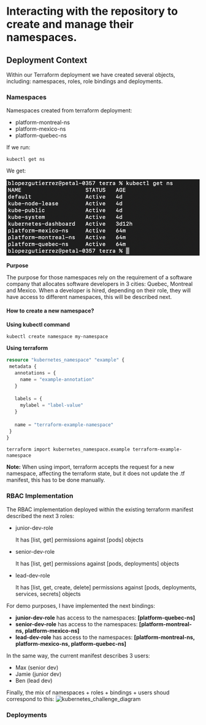 # Interacting with the repository to create and manage their namespaces.

## Deployment Context
Within our Terraform deployment we have created several objects, including: namespaces, roles, role bindings and deployments.

### Namespaces
Namespaces created from terraform deployment:
* platform-montreal-ns
* platform-mexico-ns
* platform-quebec-ns

If we run:
```console
kubectl get ns
 ```

 We get:
 
 ![alt text](./screenshots/user/image.png)

 **Purpose**

The purpose for those namespaces rely on the requirement of a software company that allocates software developers in 3 cities: Quebec, Montreal and Mexico.
When a developer is hired, depending on their role, they will have access to different namespaces, this will be described next.
#### How to create a new namespace?
**Using kubectl command**
```console
kubectl create namespace my-namespace
 ```

 **Using terraform**
 ```terraform
resource "kubernetes_namespace" "example" {
  metadata {
    annotations = {
      name = "example-annotation"
    }

    labels = {
      mylabel = "label-value"
    }

    name = "terraform-example-namespace"
  }
}
 ```
 ```console
terraform import kubernetes_namespace.example terraform-example-namespace
 ```

 **Note:** When using import, terraform accepts the request for a new namespace, affecting the terraform state, but it does not update the .tf manifest, this has to be done manually.
### RBAC Implementation
The RBAC implementation deployed within the existing terraform manifest described the next 3 roles:
* junior-dev-role
    
    It has [list, get] permissions against [pods] objects
* senior-dev-role
   
   It has [list, get] permissions against [pods, deployments] objects
* lead-dev-role

    It has [list, get, create, delete] permissions against [pods, deployments, services, secrets] objects


For demo purposes, I have implemented the next bindings:
* **junior-dev-role** has access to the namespaces: **[platform-quebec-ns]**
* **senior-dev-role** has access to the namespaces: **[platform-montreal-ns, platform-mexico-ns]**
* **lead-dev-role** has access to the namespaces: **[platform-montreal-ns, platform-mexico-ns, platform-quebec-ns]**

In the same way, the current manifest describes 3 users:
* Max (senior dev)
* Jamie (junior dev)
* Ben (lead dev)

Finally, the mix of namespaces + roles + bindings + users shoud correspond to this:
![kubernetes_challenge_diagram](https://github.com/user-attachments/assets/5c77ec34-6aeb-4306-bb2c-2b9f08abe77d)
### Deployments

